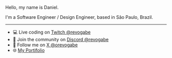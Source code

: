 Hello, my name is Daniel.

I'm a Software Engineer / Design Engineer, based in São Paulo, Brazil.

---
- 💻 Live coding on [Twitch @revogabe](https://www.twitch.tv/revogabe)
- 🥳 Join the community on [Discord @revogabe](https://discord.gg/kZgq23z428)
- 🙅 Follow me on [X @orevogabe](https://twitter.com/orevogabe)
- 🌐 [My Portifolio](https://revogabe.vercel.app/)

